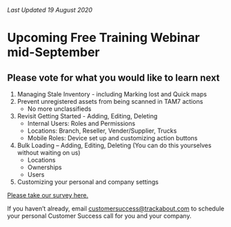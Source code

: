 *Last Updated 19 August 2020*

# Upcoming Free Training Webinar mid-September

## Please vote for what you would like to learn next

1. Managing Stale Inventory - including Marking lost and Quick maps
2. Prevent unregistered assets from being scanned in TAM7 actions
    * No more unclassifieds
3. Revisit Getting Started - Adding, Editing, Deleting
    * Internal Users: Roles and Permissions
    * Locations: Branch, Reseller, Vender/Supplier, Trucks
    * Mobile Roles: Device set up and customizing action buttons
4. Bulk Loading – Adding, Editing, Deleting (You can do this yourselves without waiting on us)
    * Locations
    * Ownerships
    * Users
5. Customizing your personal and company settings

[Please take our survey here.](https://docs.google.com/forms/d/e/1FAIpQLSd8JlL7eO2d6QdokZ3eWIGa3zCQ5pFcaHgxZEVUwincexLv5w/viewform)

If you haven’t already, email [customersuccess@trackabout.com](mailto:customersuccess@trackabout.com) to schedule your personal Customer Success call for you and your company.